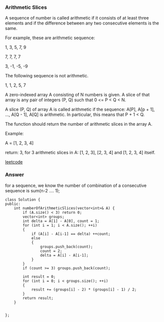 ### Arithmetic Slices
A sequence of number is called arithmetic if it consists of at least three elements and if the difference between any two consecutive elements is the same.

For example, these are arithmetic sequence:

1, 3, 5, 7, 9

7, 7, 7, 7

3, -1, -5, -9

The following sequence is not arithmetic.

1, 1, 2, 5, 7

A zero-indexed array A consisting of N numbers is given. A slice of that array is any pair of integers (P, Q) such that 0 <= P < Q < N.

A slice (P, Q) of array A is called arithmetic if the sequence:
A[P], A[p + 1], ..., A[Q - 1], A[Q] is arithmetic. In particular, this means that P + 1 < Q.

The function should return the number of arithmetic slices in the array A.


Example:

A = [1, 2, 3, 4]

return: 3, for 3 arithmetic slices in A: [1, 2, 3], [2, 3, 4] and [1, 2, 3, 4] itself.

[leetcode](https://leetcode.com/problems/arithmetic-slices/description/)

### Answer 
for a sequence, we know the number of combination of a consecutive sequence is sum(n-2 .... 1);

	class Solution {
	public:
	    int numberOfArithmeticSlices(vector<int>& A) {
	        if (A.size() < 3) return 0;
	        vector<int> groups;
	        int delta = A[1] - A[0], count = 1;
	        for (int i = 1; i < A.size(); ++i)
	        {
	            if (A[i] - A[i-1] == delta) ++count;
	            else
	            {
	                groups.push_back(count);
	                count = 2;
	                delta = A[i] - A[i-1];
	            }
	        }
	        if (count >= 3) groups.push_back(count);
	        
	        int result = 0;
	        for (int i = 0; i < groups.size(); ++i)
	        {
	            result += (groups[i] - 2) * (groups[i] - 1) / 2;
	        }
	        return result;
	    }
	    
	    
	};